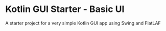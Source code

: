 # Kotlin GUI Starter - Basic UI

A starter project for a very simple Kotlin GUI app using Swing and FlatLAF

